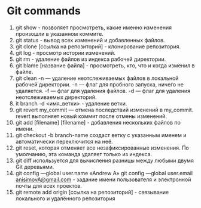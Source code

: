 # Git commands

1. git show - позволяет просмотреть, какие именно изменения произошли в указанном коммите.
2. git status - вывод всех изменений и добавленных файлов.
3. git clone [ссылка на репозиторий] - клонирование репозитория.
4. git log - просмотр истории изменений.
5. git rm - удаление файлов из индекса рабочей директории.
6. git blame [название файла] - просмотреть, кто, что и когда изменил в файле.
7. git clean -n — удаление неотслеживаемых файлов в локальной рабочей директории. -n — флаг для пробного запуска, ничего не удаляется. -f — флаг для удаления файлов. -d — флаг для удаления неотслеживаемых директорий. 
8. it branch -d <имя_ветки> - удаление ветки.
9. git revert my_commit — отмена последствий изменений в my_commit. revert выполняет новый коммит после отмены изменений. 
10. git add [filename] [filename] - добавления нескольких файлов по имени. 
11. git checkout -b branch-name создаст ветку с указанным именем и автоматически переключится на неё.
12. git reset, которая отменяет все незафиксированные изменения. По умолчанию, эта команда удаляет только из индекса. 
13. git diff используется для вычисления разницы между любыми двумя Git деревьями.
14. git config —global user.name «Andrew A» git config —global user.email anisimovA@gmail.com - задание имени пользователя и электронной почты для всех проектов.
15. git remote add origin [ссылка на репозиторий] - связывание локального и удалённого репозитория
